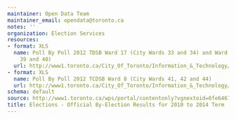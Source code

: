 ```yaml
---
maintainer: Open Data Team
maintainer_email: opendata@toronto.ca
notes: ''
organization: Election Services
resources:
- format: XLS
  name: Poll By Poll 2012 TDSB Ward 17 (City Wards 33 and 34) and Ward 20 (City Wards
    39 and 40)
  url: http://www1.toronto.ca/City_Of_Toronto/Information_&_Technology/Open_Data/Data_Sets/Assets/Files/PollByPoll2012TDSBWard17andWard20.xls
- format: XLS
  name: Poll By Poll 2012 TCDSB Ward 8 (City Wards 41, 42 and 44)
  url: http://www1.toronto.ca/City_Of_Toronto/Information_&_Technology/Open_Data/Data_Sets/Assets/Files/PollByPoll2012TDSBWard414244.xls
schema: default
source: http://www1.toronto.ca/wps/portal/contentonly?vgnextoid=6fe6467d24716310VgnVCM1000003dd60f89RCRD&vgnextchannel=1a66e03bb8d1e310VgnVCM10000071d60f89RCRD
title: Elections - Official By-Election Results for 2010 to 2014 Term
---
```

